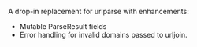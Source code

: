 A drop-in replacement for urlparse with enhancements:

* Mutable ParseResult fields
* Error handling for invalid domains passed to urljoin.
